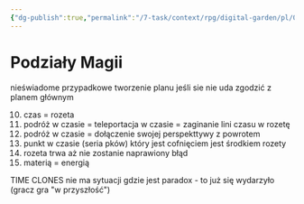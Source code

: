 ```yaml
---
{"dg-publish":true,"permalink":"/7-task/context/rpg/digital-garden/pl/01-swiat/01-kosmologia/02-magia/04-rodzaje-magii/"}
---
```



# Podziały Magii
nieświadome przypadkowe tworzenie planu jeśli sie nie uda zgodzić z planem głównym

10.  czas = rozeta
11.  podróż w czasie = teleportacja w czasie = zaginanie lini czasu w rozetę
12.  podróż w czasie = dołączenie swojej perspekttywy z powrotem
13.  punkt w czasie (seria pków) który jest cofnięciem jest środkiem rozety
14.  rozeta trwa aż nie zostanie naprawiony błąd
15.  materią = energią


TIME CLONES
nie ma sytuacji gdzie jest paradox - to już się wydarzyło (gracz gra "w przyszłość")